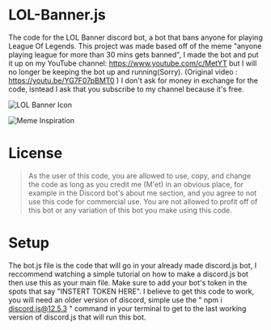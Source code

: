 # LOL-Banner.js
The code for the LOL Banner discord bot, a bot that bans anyone for playing League Of Legends. This project was made based off of the meme "anyone playing league for more than 30 mins gets banned", I made the bot and put it up on my YouTube channel: https://www.youtube.com/c/MetYT but I will no longer be keeping the bot up and running(Sorry). (Original video : https://youtu.be/YG7F07pBMT0 )
I don't ask for money in exchange for the code, isntead I ask that you subscribe to my channel because it's free.

![LOL Banner Icon](https://github.com/M-et/LOL-Banner.js/blob/main/LOLBannerIcon.png)

![Meme Inspiration](https://github.com/M-et/LOL-Banner.js/blob/main/s4vtf394saf81.jpg)

# License
>As the user of this code, you are allowed to use, copy, and change the code as long as you credit me (M'et) in an obvious place, for example in the Discord bot's about me section, and you agree to not use this code for commercial use. You are not allowed to profit off of this bot or any variation of this bot you make using this code.
 
# Setup
The bot.js file is the code that will go in your already made discord.js bot, I reccommend watching a simple tutorial on how to make a discord.js bot then use this as your main file. Make sure to add your bot's token in the spots that say "INSTERT TOKEN HERE". I believe to get this code to work, you will need an older version of discord, simple use the " npm i discord.js@12.5.3 " command in your terminal to get to the last working version of discord.js that will run this bot.

